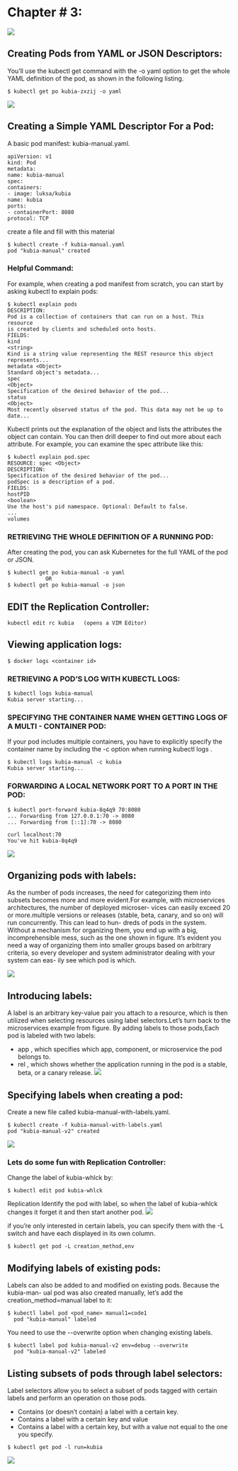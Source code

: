 # Chapter # 3:
![](pictures/chap3_logo.jpg)

## Creating Pods from YAML or JSON Descriptors:
You’ll use the kubectl get
command with the -o yaml option to get the whole YAML definition of the pod, as
shown in the following listing.
```
$ kubectl get po kubia-zxzij -o yaml
```
![](pictures/chap3.png)

## Creating a Simple YAML Descriptor For a Pod:
A basic pod manifest: kubia-manual.yaml.
```
apiVersion: v1
kind: Pod
metadata:
name: kubia-manual
spec:
containers:
- image: luksa/kubia
name: kubia
ports:
- containerPort: 8080
protocol: TCP
```
create a file and fill with this material
```
$ kubectl create -f kubia-manual.yaml
pod "kubia-manual" created
```
### Helpful Command:
For example, when creating a pod manifest from scratch, you can start by asking
kubectl to explain pods:
```
$ kubectl explain pods
DESCRIPTION:
Pod is a collection of containers that can run on a host. This resource
is created by clients and scheduled onto hosts.
FIELDS:
kind
<string>
Kind is a string value representing the REST resource this object
represents...
metadata <Object>
Standard object's metadata...
spec
<Object>
Specification of the desired behavior of the pod...
status
<Object>
Most recently observed status of the pod. This data may not be up to
date...
```
Kubectl prints out the explanation of the object and lists the attributes the object
can contain. You can then drill deeper to find out more about each attribute. For
example, you can examine the spec attribute like this:
```
$ kubectl explain pod.spec
RESOURCE: spec <Object>
DESCRIPTION:
Specification of the desired behavior of the pod...
podSpec is a description of a pod.
FIELDS:
hostPID
<boolean>
Use the host's pid namespace. Optional: Default to false.
...
volumes
```
### RETRIEVING THE WHOLE DEFINITION OF A RUNNING POD:
After creating the pod, you can ask Kubernetes for the full YAML of the pod or JSON.
```
$ kubectl get po kubia-manual -o yaml
            OR
$ kubectl get po kubia-manual -o json
```
## EDIT the Replication Controller:
```
kubectl edit rc kubia   (opens a VIM Editor) 
```

## Viewing application logs:
```
$ docker logs <container id>
```
### RETRIEVING A POD’S LOG WITH KUBECTL LOGS:
```
$ kubectl logs kubia-manual
Kubia server starting...
```
### SPECIFYING THE CONTAINER NAME WHEN GETTING LOGS OF A MULTI - CONTAINER POD:
If your pod includes multiple containers, you have to explicitly specify the container
name by including the -c <container name> option when running kubectl logs .
```
$ kubectl logs kubia-manual -c kubia
Kubia server starting...
```
### FORWARDING A LOCAL NETWORK PORT TO A PORT IN THE POD:
```
$ kubectl port-forward kubia-8q4q9 70:8080
... Forwarding from 127.0.0.1:70 -> 8080
... Forwarding from [::1]:70 -> 8080
```
```
curl localhost:70
You've hit kubia-8q4q9
```
![](pictures/port.png)

## Organizing pods with labels:
As the number of
pods increases, the need for categorizing them into subsets becomes more and
more evident.For example, with microservices architectures, the number of deployed microser-
vices can easily exceed 20 or more.multiple versions or
releases (stable, beta, canary, and so on) will run concurrently. This can lead to hun-
dreds of pods in the system. Without a mechanism for organizing them, you end up
with a big, incomprehensible mess, such as the one shown in figure. It’s evident you need a way of organizing them into smaller groups based on arbitrary
criteria, so every developer and system administrator dealing with your system can eas-
ily see which pod is which.

![](pictures/multiple_pods.png)

## Introducing labels:
A label is an arbitrary key-value pair you
attach to a resource, which is then utilized when selecting resources using label selectors.Let’s turn back to the microservices example from figure. By adding labels to
those pods,Each pod is labeled with two labels:
- app , which specifies which app, component, or microservice the pod belongs to.
- rel , which shows whether the application running in the pod is a stable, beta,
  or a canary release.
  ![](pictures/labeled_pods.png)

## Specifying labels when creating a pod:
Create a new file called kubia-manual-with-labels.yaml.
```
$ kubectl create -f kubia-manual-with-labels.yaml
pod "kubia-manual-v2" created
```
![](pictures/edit.png)

### Lets do some fun with Replication Controller:
Change the label of kubia-whlck by:
```
$ kubectl edit pod kubia-whlck
```
Replication Identify the pod with label, so when the label of kubia-whlck changes it forget it and then start another pod.
![](pictures/rc_fun.png)

if you’re only interested in certain labels, you can specify
them with the -L switch and have each displayed in its own column.
```
$ kubectl get pod -L creation_method,env
```
## Modifying labels of existing pods:
Labels can also be added to and modified on existing pods. Because the kubia-man-
ual pod was also created manually, let’s add the creation_method=manual label to it:
```
$ kubectl label pod <pod_name> manual1=code1
  pod "kubia-manual" labeled
```
You need to use the --overwrite option when changing existing labels.
```
$ kubectl label pod kubia-manual-v2 env=debug --overwrite
  pod "kubia-manual-v2" labeled
```
## Listing subsets of pods through label selectors:
Label selectors allow you to select a subset of pods tagged with certain labels and perform an
operation on those pods.
- Contains (or doesn’t contain) a label with a certain key.
- Contains a label with a certain key and value
- Contains a label with a certain key, but with a value not equal to the one you
  specify.
```
$ kubectl get pod -l run=kubia
```
![](pictures/label_selector.png)